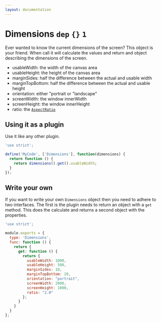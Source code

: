 ```yaml
---
layout: documentation
---
```


# Dimensions `dep` `{}` `1`

Ever wanted to know the current dimensions of the screen? This object is your friend. When call it will calculate the values and return and object describing the dimensions of the screen.

- usableWidth: the width of the canvas area
- usableHeight: the height of the canvas area
- marginSides: half the difference between the actual and usable width
- marginTopBottom: half the difference between the actual and usable height
- orientation: either "portrait or "landscape"
- screenWidth: the window innerWidth
- screenHeight: the window innerHeight
- ratio: the [`AspectRatio`](AspectRatio)

## Using it as a plugin
Use it like any other plugin.

~~~javascript
'use strict';

define('MyCode', ['Dimensions'], function(dimensions) {
  return function () {
    return dimensions().get().usableWidth;
  }
});
~~~

## Write your own
If you want to write your own `Dimensions` object then you need to adhere to two interfaces. The first is the plugin needs to return an object with a `get` method. This does the calculate and returns a second object with the properties.

~~~javascript
'use strict';

module.exports = {
  type: 'Dimensions',
  func: function () {
    return {
      get: function () {
        return {
          usableWidth: 1000,
          usableHeight: 500,
          marginSides: 10,
          marginTopBottom: 20,
          orientation: "portrait",
          screenWidth: 2000,
          screenHeight: 1000,
          ratio: "2.0"
        };
      }
    }
  }
};
~~~
